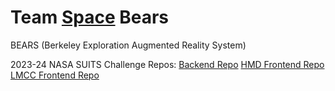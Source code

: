 # Team [Space](https://linktr.ee/spaceatberkeley) Bears 
BEARS (Berkeley Exploration Augmented Reality System)  

2023-24 NASA SUITS Challenge Repos: 
[Backend Repo](https://github.com/ivanismz/SUITS-BACKEND)
[HMD Frontend Repo](https://github.com/crispyinuo/NASASUITS)
[LMCC Frontend Repo](https://github.com/SPACE-at-Berkeley/BEARS) 

